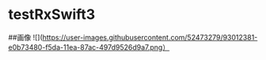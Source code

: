 # testRxSwift3

##画像
![](https://user-images.githubusercontent.com/52473279/93012381-e0b73480-f5da-11ea-87ac-497d9526d9a7.png）
